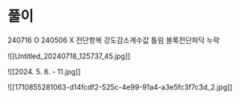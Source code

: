 # 풀이

240716 O
240506 X 전단항복 강도감소계수값 틀림 블록전단파닥 누락

![[Untitled_20240718_125737_45.jpg]]

![[2024. 5. 8. - 11.jpg]]


![[1710855281063-d14fcdf2-525c-4e99-91a4-a3e5fc3f7c3d_2.jpg]]